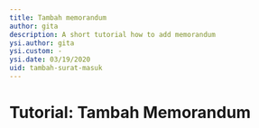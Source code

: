 ```yaml
---
title: Tambah memorandum
author: gita
description: A short tutorial how to add memorandum 
ysi.author: gita
ysi.custom: -
ysi.date: 03/19/2020
uid: tambah-surat-masuk
---
```

# Tutorial: Tambah Memorandum 